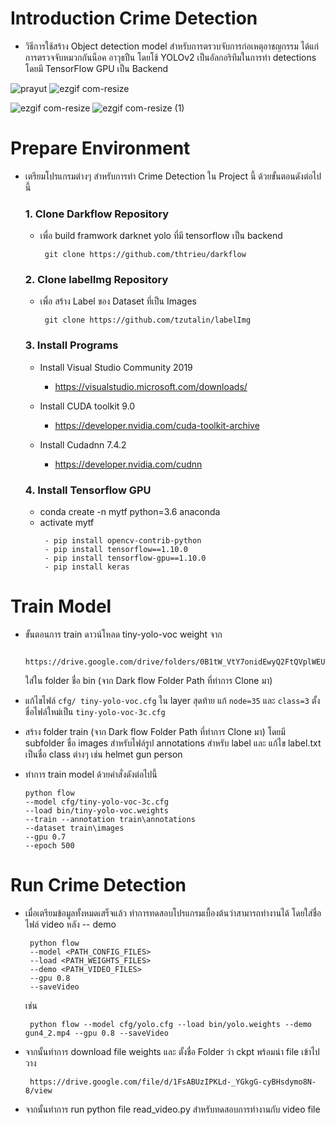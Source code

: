 # Introduction Crime Detection 
- วิธีการใช้สร้าง Object detection model สำหรับการตรวบจับการก่อเหตุอาชญกรรม ได้แก่การตรวจจับหมวกกันน็อค อาวุธปืน โดยโช้ YOLOv2 เป็นอัลกอริทึมในการทำ detections โดยมี TensorFlow GPU เป็น Backend

![prayut](https://user-images.githubusercontent.com/25294734/59875651-7a3d6980-93cb-11e9-8e17-6caf945682eb.gif)
![ezgif com-resize](https://user-images.githubusercontent.com/25294734/59877426-06ea2680-93d0-11e9-8f55-afe3782240d6.gif)

![ezgif com-resize](https://user-images.githubusercontent.com/25294734/59958152-1189e600-94cc-11e9-894b-9d2880212489.gif)
![ezgif com-resize (1)](https://user-images.githubusercontent.com/25294734/59958189-a68cdf00-94cc-11e9-94b0-d9e2d156fce2.gif)



# Prepare Environment
- เตรียมโปรแกรมต่างๆ สำหรับการทำ Crime Detection ใน Project นี้ ด้วยขั้นตอนดังต่อไปนี้
  ### 1. Clone Darkflow Repository
  - เพื่อ build framwork darknet yolo ที่มี tensorflow เป็น backend
     ```
      git clone https://github.com/thtrieu/darkflow
      ```

  ### 2. Clone labelImg Repository
  - เพื่อ สร้าง Label ของ Dataset ที่เป็น Images
      ```
       git clone https://github.com/tzutalin/labelImg
      ```

  ### 3. Install Programs
  - Install Visual Studio Community 2019
    - https://visualstudio.microsoft.com/downloads/

  - Install CUDA toolkit 9.0
    - https://developer.nvidia.com/cuda-toolkit-archive

  - Install Cudadnn 7.4.2
    - https://developer.nvidia.com/cudnn

  ### 4. Install Tensorflow GPU
  - conda create -n mytf python=3.6 anaconda
  - activate mytf
     ```
      - pip install opencv-contrib-python
      - pip install tensorflow==1.10.0
      - pip install tensorflow-gpu==1.10.0
      - pip install keras
      ```
# Train Model
- ขั้นตอนการ train ดาวน์โหลด tiny-yolo-voc weight จาก 
  ```
   https://drive.google.com/drive/folders/0B1tW_VtY7onidEwyQ2FtQVplWEU
  ```
  ใส่ใน folder ชื่อ bin (จาก Dark flow Folder Path ที่ทำการ Clone มา)
  
- แก้ไขไฟล์ `cfg/ tiny-yolo-voc.cfg` ใน layer สุดท้าย แก้ `node=35` และ `class=3` ตั้งชื่อไฟล์ใหม่เป็น `tiny-yolo-voc-3c.cfg`

- สร้าง folder train (จาก Dark flow Folder Path ที่ทำการ Clone มา) 
  โดยมี subfolder ชื่อ images สำหรับไฟล์รูป annotations สำหรับ label และ แก้ไข label.txt เป็นชื่อ class ต่างๆ เช่น helmet gun person
  
- ทำการ train model ด้วยคำสั่งดังต่อไปนี้
   ```
   python flow 
   --model cfg/tiny-yolo-voc-3c.cfg 
   --load bin/tiny-yolo-voc.weights 
   --train --annotation train\annotations 
   --dataset train\images 
   --gpu 0.7 
   --epoch 500
    ```
    
# Run Crime Detection
- เมื่อเตรียมข้อมูลทั้งหมดเสร็จแล้ว ทำการทดสอบโปรแกรมเบื้องต้นว่าสามารถทำงานได้ โดยใส่ชื่อไฟล์ video หลัง -- demo
    ```
     python flow 
     --model <PATH_CONFIG_FILES> 
     --load <PATH_WEIGHTS_FILES> 
     --demo <PATH_VIDEO_FILES> 
     --gpu 0.8 
     --saveVideo
    ```
   เช่น
    ```
     python flow --model cfg/yolo.cfg --load bin/yolo.weights --demo gun4_2.mp4 --gpu 0.8 --saveVideo
    ```
- จากนั้นทำการ download file weights และ ตั้งชื่อ Folder ว่า ckpt พร้อมนำ file เข้าไปวาง

    ```
     https://drive.google.com/file/d/1FsABUzIPKLd-_YGkgG-cyBHsdymo8N-8/view
    ```
- จากนั้นทำการ run python file read_video.py สำหรับทดสอบการทำงานกับ video file


 
